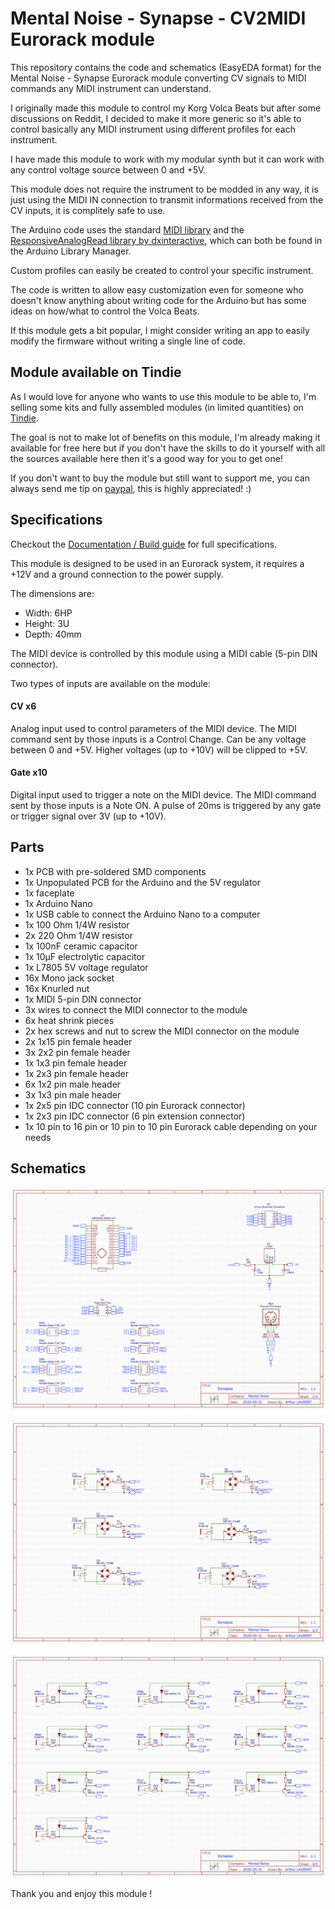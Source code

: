 # Mental Noise - Synapse - CV2MIDI Eurorack module

This repository contains the code and schematics (EasyEDA format) for the Mental Noise - Synapse Eurorack module converting CV signals to MIDI commands any MIDI instrument can understand.

I originally made this module to control my Korg Volca Beats but after some discussions on Reddit, I decided to make it more generic so it's able to control basically any MIDI instrument using different profiles for each instrument.

I have made this module to work with my modular synth but it can work with any control voltage source between 0 and +5V.

This module does not require the instrument to be modded in any way, it is just using the MIDI IN connection to transmit informations received from the CV inputs, it is complitely safe to use.

The Arduino code uses the standard [MIDI library](https://github.com/FortySevenEffects/arduino_midi_library/blob/master/src/MIDI.h) and the [ResponsiveAnalogRead library by dxinteractive](https://github.com/dxinteractive/ResponsiveAnalogRead), which can both be found in the Arduino Library Manager.

Custom profiles can easily be created to control your specific instrument.

The code is written to allow easy customization even for someone who doesn't know anything about writing code for the Arduino but has some ideas on how/what to control the Volca Beats.

If this module gets a bit popular, I might consider writing an app to easily modify the firmware without writing a single line of code.

## Module available on Tindie

As I would love for anyone who wants to use this module to be able to, I'm selling some kits and fully assembled modules (in limited quantities) on [Tindie](https://www.tindie.com/stores/mentalnoise/).

The goal is not to make lot of benefits on this module, I'm already making it available for free here but if you don't have the skills to do it yourself with all the sources available here then it's a good way for you to get one!

If you don't want to buy the module but still want to support me, you can always send me tip on [paypal](https://paypal.me/atudoll), this is highly appreciated! :)

## Specifications

Checkout the [Documentation / Build guide](http://mentalnoise.atulrnt.com/Mental%20Noise%20-%20Synapse.pdf) for full specifications.

This module is designed to be used in an Eurorack system, it requires a +12V and a ground connection to the power supply.

The dimensions are:
- Width: 6HP
- Height: 3U
- Depth: 40mm

The MIDI device is controlled by this module using a MIDI cable (5-pin DIN connector).

Two types of inputs are available on the module:

#### CV x6
Analog input used to control parameters of the MIDI device. 
The MIDI command sent by those inputs is a Control Change.
Can be any voltage between 0 and +5V.
Higher voltages (up to +10V) will be clipped to +5V.

#### Gate x10
Digital input used to trigger a note on the MIDI device.
The MIDI command sent by those inputs is a Note ON.
A pulse of 20ms is triggered by any gate or trigger signal over 3V (up to +10V).

## Parts
-	1x PCB with pre-soldered SMD components
-	1x Unpopulated PCB for the Arduino and the 5V regulator
-	1x faceplate
-	1x Arduino Nano
-	1x USB cable to connect the Arduino Nano to a computer
-	1x 100 Ohm 1/4W resistor
-	2x 220 Ohm 1/4W resistor
-	1x 100nF ceramic capacitor
-	1x 10µF electrolytic capacitor
-	1x L7805 5V voltage regulator
-	16x Mono jack socket
-	16x Knurled nut
-	1x MIDI 5-pin DIN connector
-	3x wires to connect the MIDI connector to the module
-	6x heat shrink pieces
-	2x hex screws and nut to screw the MIDI connector on the module
-	2x 1x15 pin female header
-	3x 2x2 pin female header
-	1x 1x3 pin female header
-	1x 2x3 pin female header
-	6x 1x2 pin male header
-	3x 1x3 pin male header
-	1x 2x5 pin IDC connector (10 pin Eurorack connector)
-	1x 2x3 pin IDC connector (6 pin extension connector)
-	1x 10 pin to 16 pin or 10 pin to 10 pin Eurorack cable depending on your needs

## Schematics
![Arduino - Eurorack conenctor - MIDI connector](schematics/Arduino.png "Arduino - Eurorack conenctor - MIDI connector")

![Analog Inputs](schematics/Analog_Inputs.png "Analog Inputs")

![Digital Inputs](schematics/Digital_Inputs.png "Digital Inputs")

Thank you and enjoy this module !
